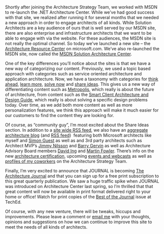 Shortly after joining the Architecture Strategy Team, we worked with
MSDN to re-launch the .NET Architecture Center. While we’ve had good
success with that site, we realized after running it for several months
that we needed a new approach in order to engage architects of all
kinds. While Solution Architects are a key audience of ours that is well
served by our MSDN site, there are also enterprise and infrastructure
architects that we want to be able to engage with via the website. For
these audiences, the MSDN site is not really the optimal channel. So
today we’ve launched a new site – the [Architecture Resource
Center](http://www.microsoft.com/architecture) on microsoft.com. We’ve
also re-launched the MSDN site, now called the [MSDN Solution
Architecture Center](http://msdn.microsoft.com/architecture/).

One of the key differences you’ll notice about the sites is that we have
a new way of categorizing our content. Previously, we used a topic based
approach with categories such as service oriented architecture and
application architecture. Now, we have a taxonomy with categories for
[think
ahead](http://www.microsoft.com/architecture/default.aspx?pid=think),
[learn
more](http://www.microsoft.com/architecture/default.aspx?pid=learn),
[solve
now](http://www.microsoft.com/architecture/default.aspx?pid=solve) and
[share
ideas](http://www.microsoft.com/architecture/default.aspx?pid=share).
This gives us a new way of differentiating content such as
[Metropolis](http://www.microsoft.com/architecture/library.aspx?pid=think.integrate&id=http://www.msdn.microsoft.com/architecture/journal/default.aspx?pull=/library/en-us/dnmaj/html/aj2metrop.asp),
which really is about the future of architecture, from content such as
the [Smart Client Architecture and Design
Guide](http://www.msdn.microsoft.com/architecture/solvenow/solveimpdes/default.aspx?pull=/library/en-us/dnpag/html/SCAG.asp),
which really is about solving a specific design problems today. Over
time, as we add both more content as well as more personalization
features, we think this approach will make it much easier for our
customers to find the content they are looking for.

Of course, as “community guy”, I’m most excited about the Share Ideas
section. In addition to a [site wide RSS
feed](http://www.microsoft.com/architecture/siterss/), we also have an
[aggregate architecture
blog](http://www.microsoft.com/architecture/aggregate.aspx?pid=share.read)
(and [RSS feed](http://www.microsoft.com/architecture/blogrss/)) 
featuring both Microsoft architects like myself and [Simon
Guest](http://blogs.msdn.com/smguest) as well as and 3rd party
architects such as Architect MVP’s [Jimmy
Nilsson](http://www.jnsk.se/weblog/) and [Barry
Gervin](http://objectsharp.com/Blogs/barry) as well as Architecture
Advisory Board members [David Ing](http://www.from9till2.com/) and
[Martin Fowler](http://martinfowler.com/bliki/). There’s info on the new
[architecture
certification](http://www.microsoft.com/architecture/default.aspx?pid=share.certification),
upcoming [events and
webcasts](http://www.microsoft.com/architecture/default.aspx?pid=share.check)
as well as [profiles of my
coworkers](http://www.microsoft.com/architecture/default.aspx?pid=share.vision.people)
on the Architecture Strategy Team.

Finally, I’m very excited to announce that JOURNAL is becoming [The
Architecture
Journal](http://www.microsoft.com/architecture/default.aspx?pid=journal)
and that you can sign up for a free print subscription to this great
quarterly publication. We saw a huge traffic spike when JOURNAL was
introduced on Architecture Center last spring, so I’m thrilled that that
great content will now be available in print format delivered right to
your home or office! Watch for print copies of the [Best of the
Journal](http://www.microsoft.com/architecture/default.aspx?pid=journal.best.vol1)
issue at TechEd.

Of course, with any new venture, there will be tweaks, hiccups and
improvements. Please leave a comment or [email
me](mailto:hpierson@microsoft.com?subject=Architecture%20Resource%20Center)
with your thoughts, opinions and suggestions on how we can continue to
improve this site to meet the needs of all kinds of architects.
